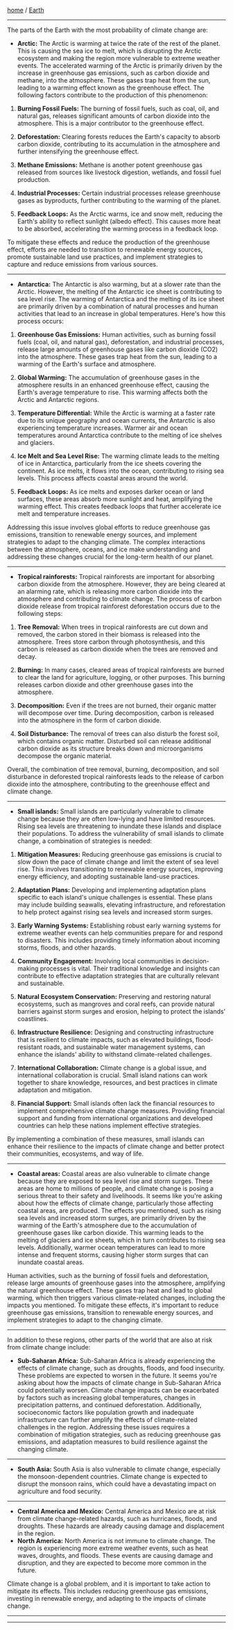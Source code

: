 [home](/README.md) / [Earth](/assets/docs/earth/readme.md)     

---    

The parts of the Earth with the most probability of climate change are:

* **Arctic:** The Arctic is warming at twice the rate of the rest of the planet. This is causing the sea ice to melt, which is disrupting the Arctic ecosystem and making the region more vulnerable to extreme weather events.
The accelerated warming of the Arctic is primarily driven by the increase in greenhouse gas emissions, such as carbon dioxide and methane, into the atmosphere. These gases trap heat from the sun, leading to a warming effect known as the greenhouse effect. The following factors contribute to the production of this phenomenon:

1. **Burning Fossil Fuels:** The burning of fossil fuels, such as coal, oil, and natural gas, releases significant amounts of carbon dioxide into the atmosphere. This is a major contributor to the greenhouse effect.

2. **Deforestation:** Clearing forests reduces the Earth's capacity to absorb carbon dioxide, contributing to its accumulation in the atmosphere and further intensifying the greenhouse effect.

3. **Methane Emissions:** Methane is another potent greenhouse gas released from sources like livestock digestion, wetlands, and fossil fuel production.

4. **Industrial Processes:** Certain industrial processes release greenhouse gases as byproducts, further contributing to the warming of the planet.

5. **Feedback Loops:** As the Arctic warms, ice and snow melt, reducing the Earth's ability to reflect sunlight (albedo effect). This causes more heat to be absorbed, accelerating the warming process in a feedback loop.

To mitigate these effects and reduce the production of the greenhouse effect, efforts are needed to transition to renewable energy sources, promote sustainable land use practices, and implement strategies to capture and reduce emissions from various sources.

---  

* **Antarctica:** The Antarctic is also warming, but at a slower rate than the Arctic. However, the melting of the Antarctic ice sheet is contributing to sea level rise.
The warming of Antarctica and the melting of its ice sheet are primarily driven by a combination of natural processes and human activities that lead to an increase in global temperatures. Here's how this process occurs:

1. **Greenhouse Gas Emissions:** Human activities, such as burning fossil fuels (coal, oil, and natural gas), deforestation, and industrial processes, release large amounts of greenhouse gases like carbon dioxide (CO2) into the atmosphere. These gases trap heat from the sun, leading to a warming of the Earth's surface and atmosphere.

2. **Global Warming:** The accumulation of greenhouse gases in the atmosphere results in an enhanced greenhouse effect, causing the Earth's average temperature to rise. This warming affects both the Arctic and Antarctic regions.

3. **Temperature Differential:** While the Arctic is warming at a faster rate due to its unique geography and ocean currents, the Antarctic is also experiencing temperature increases. Warmer air and ocean temperatures around Antarctica contribute to the melting of ice shelves and glaciers.

4. **Ice Melt and Sea Level Rise:** The warming climate leads to the melting of ice in Antarctica, particularly from the ice sheets covering the continent. As ice melts, it flows into the ocean, contributing to rising sea levels. This process affects coastal areas around the world.

5. **Feedback Loops:** As ice melts and exposes darker ocean or land surfaces, these areas absorb more sunlight and heat, amplifying the warming effect. This creates feedback loops that further accelerate ice melt and temperature increases.

Addressing this issue involves global efforts to reduce greenhouse gas emissions, transition to renewable energy sources, and implement strategies to adapt to the changing climate. The complex interactions between the atmosphere, oceans, and ice make understanding and addressing these changes crucial for the long-term health of our planet.

--- 

* **Tropical rainforests:** Tropical rainforests are important for absorbing carbon dioxide from the atmosphere. However, they are being cleared at an alarming rate, which is releasing more carbon dioxide into the atmosphere and contributing to climate change.
The process of carbon dioxide release from tropical rainforest deforestation occurs due to the following steps:

1. **Tree Removal:** When trees in tropical rainforests are cut down and removed, the carbon stored in their biomass is released into the atmosphere. Trees store carbon through photosynthesis, and this carbon is released as carbon dioxide when the trees are removed and decay.

2. **Burning:** In many cases, cleared areas of tropical rainforests are burned to clear the land for agriculture, logging, or other purposes. This burning releases carbon dioxide and other greenhouse gases into the atmosphere.

3. **Decomposition:** Even if the trees are not burned, their organic matter will decompose over time. During decomposition, carbon is released into the atmosphere in the form of carbon dioxide.

4. **Soil Disturbance:** The removal of trees can also disturb the forest soil, which contains organic matter. Disturbed soil can release additional carbon dioxide as its structure breaks down and microorganisms decompose the organic material.

Overall, the combination of tree removal, burning, decomposition, and soil disturbance in deforested tropical rainforests leads to the release of carbon dioxide into the atmosphere, contributing to the greenhouse effect and climate change.

---

* **Small islands:** Small islands are particularly vulnerable to climate change because they are often low-lying and have limited resources. Rising sea levels are threatening to inundate these islands and displace their populations.
To address the vulnerability of small islands to climate change, a combination of strategies is needed:

1. **Mitigation Measures:** Reducing greenhouse gas emissions is crucial to slow down the pace of climate change and limit the extent of sea level rise. This involves transitioning to renewable energy sources, improving energy efficiency, and adopting sustainable land-use practices.

2. **Adaptation Plans:** Developing and implementing adaptation plans specific to each island's unique challenges is essential. These plans may include building seawalls, elevating infrastructure, and reforestation to help protect against rising sea levels and increased storm surges.

3. **Early Warning Systems:** Establishing robust early warning systems for extreme weather events can help communities prepare for and respond to disasters. This includes providing timely information about incoming storms, floods, and other hazards.

4. **Community Engagement:** Involving local communities in decision-making processes is vital. Their traditional knowledge and insights can contribute to effective adaptation strategies that are culturally relevant and sustainable.

5. **Natural Ecosystem Conservation:** Preserving and restoring natural ecosystems, such as mangroves and coral reefs, can provide natural barriers against storm surges and erosion, helping to protect the islands' coastlines.

6. **Infrastructure Resilience:** Designing and constructing infrastructure that is resilient to climate impacts, such as elevated buildings, flood-resistant roads, and sustainable water management systems, can enhance the islands' ability to withstand climate-related challenges.

7. **International Collaboration:** Climate change is a global issue, and international collaboration is crucial. Small island nations can work together to share knowledge, resources, and best practices in climate adaptation and mitigation.

8. **Financial Support:** Small islands often lack the financial resources to implement comprehensive climate change measures. Providing financial support and funding from international organizations and developed countries can help these nations implement effective strategies.

By implementing a combination of these measures, small islands can enhance their resilience to the impacts of climate change and better protect their communities, ecosystems, and way of life.

---

* **Coastal areas:** Coastal areas are also vulnerable to climate change because they are exposed to sea level rise and storm surges. These areas are home to millions of people, and climate change is posing a serious threat to their safety and livelihoods.
It seems like you're asking about how the effects of climate change, particularly those affecting coastal areas, are produced. The effects you mentioned, such as rising sea levels and increased storm surges, are primarily driven by the warming of the Earth's atmosphere due to the accumulation of greenhouse gases like carbon dioxide. This warming leads to the melting of glaciers and ice sheets, which in turn contributes to rising sea levels. Additionally, warmer ocean temperatures can lead to more intense and frequent storms, causing higher storm surges that can inundate coastal areas.

Human activities, such as the burning of fossil fuels and deforestation, release large amounts of greenhouse gases into the atmosphere, amplifying the natural greenhouse effect. These gases trap heat and lead to global warming, which then triggers various climate-related changes, including the impacts you mentioned. To mitigate these effects, it's important to reduce greenhouse gas emissions, transition to renewable energy sources, and implement strategies to adapt to the changing climate.

---  

In addition to these regions, other parts of the world that are also at risk from climate change include:

* **Sub-Saharan Africa:** Sub-Saharan Africa is already experiencing the effects of climate change, such as droughts, floods, and food insecurity. These problems are expected to worsen in the future.
It seems you're asking about how the impacts of climate change in Sub-Saharan Africa could potentially worsen. Climate change impacts can be exacerbated by factors such as increasing global temperatures, changes in precipitation patterns, and continued deforestation. Additionally, socioeconomic factors like population growth and inadequate infrastructure can further amplify the effects of climate-related challenges in the region. Addressing these issues requires a combination of mitigation strategies, such as reducing greenhouse gas emissions, and adaptation measures to build resilience against the changing climate.

---  

* **South Asia:** South Asia is also vulnerable to climate change, especially the monsoon-dependent countries. Climate change is expected to disrupt the monsoon rains, which could have a devastating impact on agriculture and food security.

---  

* **Central America and Mexico:** Central America and Mexico are at risk from climate change-related hazards, such as hurricanes, floods, and droughts. These hazards are already causing damage and displacement in the region.
* **North America:** North America is not immune to climate change. The region is experiencing more extreme weather events, such as heat waves, droughts, and floods. These events are causing damage and disruption, and they are expected to become more common in the future.

Climate change is a global problem, and it is important to take action to mitigate its effects. This includes reducing greenhouse gas emissions, investing in renewable energy, and adapting to the impacts of climate change.

---
---

